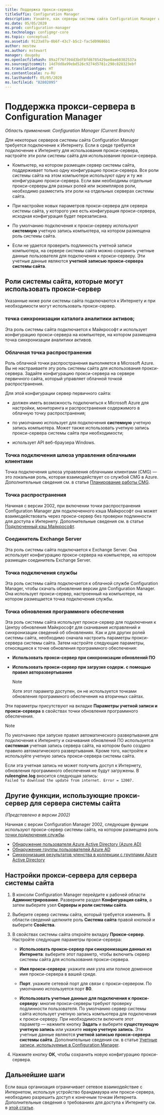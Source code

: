 ```yaml
---
title: Поддержка прокси-сервера
titleSuffix: Configuration Manager
description: Узнайте, как серверы системы сайта Configuration Manager используют прокси-серверы.
ms.date: 05/05/2020
ms.prod: configuration-manager
ms.technology: configmgr-core
ms.topic: conceptual
ms.assetid: 9123a87a-0b6f-43c7-b5c2-fac5d09686b1
author: mestew
ms.author: mstewart
manager: dougeby
ms.openlocfilehash: 89a2f76f394d3bdf8fd6785429ae0ae60302537a
ms.sourcegitcommit: 14d7dd0a99ebd526c9274d5781c298c828323ebf
ms.translationtype: HT
ms.contentlocale: ru-RU
ms.lasthandoff: 05/05/2020
ms.locfileid: "82802095"
---
```

# <a name="proxy-server-support-in-configuration-manager"></a>Поддержка прокси-сервера в Configuration Manager

*Область применения: Configuration Manager (Current Branch)*

Для некоторых серверов системы сайта Configuration Manager требуется подключение к Интернету. Если в среде требуется подключение к Интернету для использования прокси-сервера, настройте эти роли системы сайта для использования прокси-сервера.  

- Компьютер, на котором размещен сервер системы сайта, поддерживает только одну конфигурацию прокси-сервера. Все роли системы сайта на этом компьютере используют одну и ту же конфигурацию прокси-сервера. Если вам необходимы отдельные прокси-серверы для разных ролей или экземпляров роли, необходимо разместить эти роли на отдельных серверах системы сайта.  

- При настройке новых параметров прокси-сервера для сервера системы сайта, у которого уже есть конфигурация прокси-сервера, исходная конфигурация будет перезаписана.  

- По умолчанию подключения к прокси-серверу используют **системную** учетную запись компьютера, на котором размещена роль системы сайта.  

- Если не удается проверить подлинность учетной записи компьютера, на сервере системы сайта можно сохранить учетные данные пользователя для подключения к прокси-серверу. Эти учетные данные являются **учетной записью прокси-сервера системы сайта**.  

## <a name="site-system-roles-that-use-a-proxy"></a>Роли системы сайта, которые могут использовать прокси-сервер

Указанные ниже роли системы сайта подключаются к Интернету и при необходимости могут использовать прокси-сервер.  

### <a name="asset-intelligence-synchronization-point"></a>точка синхронизации каталога аналитики активов;

Эта роль системы сайта подключается к Майкрософт и использует конфигурацию прокси-сервера на компьютере, на котором размещена точка синхронизации аналитики активов.  

### <a name="cloud-distribution-point"></a>Облачная точка распространения

Роль облачной точки распространения выполняется в Microsoft Azure. Вы не настраиваете эту роль системы сайта для использования прокси-сервера. Задайте конфигурацию прокси-сервера на сервере первичного сайта, который управляет облачной точкой распространения.  

Для этой конфигурации сервер первичного сайта:  

- должен иметь возможность подключиться к Microsoft Azure для настройки, мониторинга и распространения содержимого в облачную точку распространения;  

- по умолчанию использует для подключения **системную** учетную запись компьютера. Может также использовать учетную запись прокси-сервера системы сайта при необходимости;  

- использует API веб-браузера Windows.  

### <a name="cloud-management-gateway-connection-point"></a>Точка подключения шлюза управления облачными клиентами

Точка подключения шлюза управления облачными клиентами (CMG) — это локальная роль, которая взаимодействует со службой CMG в Azure. Дополнительные сведения см. в статье [Планирование работы CMG](../../clients/manage/cmg/plan-cloud-management-gateway.md).

### <a name="distribution-point"></a>Точка распространения

<!-- 5856396 -->

Начиная с версии 2002, при включении точки распространения Configuration Manager для подключенного кэша Майкрософт она может взаимодействовать через прокси-сервер без проверки подлинности для доступа к Интернету. Дополнительные сведения см. в статье [Подключенный кэш Майкрософт](../hierarchy/microsoft-connected-cache.md).

### <a name="exchange-server-connector"></a>Соединитель Exchange Server

Эта роль системы сайта подключается к Exchange Server. Она использует конфигурацию прокси-сервера на компьютере, на котором размещен соединитель Exchange Server.  

### <a name="service-connection-point"></a>Точка подключения службы

Эта роль системы сайта подключается к облачной службе Configuration Manager, чтобы скачать обновления версии для Configuration Manager. Она использует прокси-сервер, настроенный на компьютере, на котором размещается точка подключения службы.  

### <a name="software-update-point"></a>Точка обновления программного обеспечения

Эта роль системы сайта использует прокси-сервер для подключения к Центру обновления Майкрософт для скачивания исправлений и синхронизации сведений об обновлениях. Как и для других ролей системы сайта, необходимо сначала настроить параметры прокси-сервера системы сайта. Затем настройте следующие параметры, относящиеся к точке обновления программного обеспечения:  

- **Использовать прокси-сервер при синхронизации обновлений ПО**  

- **Использовать прокси-сервер при загрузке содерж. с помощью правил авторазвертывания**  

    > [!NOTE]
    > Хотя этот параметр доступен, он не используется точками обновления программного обеспечения на вторичных сайтах.  

Эти параметры присутствуют на вкладке **Параметры учетной записи и прокси-сервера** в свойствах точки обновления программного обеспечения.  

> [!NOTE]
> По умолчанию при запуске правил автоматического развертывания для подключения к Интернету и скачивания обновлений ПО используется **системная** учетная запись сервера сайта, на котором было создано правило автоматического развертывания. Кроме того, настройте и используйте учетную запись прокси-сервера системы сайта. 
>
> Если эта учетная запись не может получить доступ к Интернету, обновления программного обеспечения не будут загружены. В **ruleengine.log** вносится следующая запись:  
> `Failed to download the update from internet. Error = 12007.`  

## <a name="other-features-that-use-the-proxy-for-a-site-system-server"></a><a name="bkmk_other"></a> Другие функции, использующие прокси-сервер для сервера системы сайта

*(Представлено в версии 2002)*

Начиная с версии Configuration Manager 2002, следующие функции используют прокси-сервер системы сайта, на котором размещена роль [точки подключения службы](#service-connection-point). <!--5913817-->

- [Обнаружение пользователя Azure Active Directory (Azure AD)](../../servers/deploy/configure/about-discovery-methods.md#azureaddisc)
- [Обнаружение группы пользователей Azure AD](../../servers/deploy/configure/about-discovery-methods.md#bkmk_azuregroupdisco)
- [Синхронизация результатов членства в коллекции с группами Azure Active Directory](../../clients/manage/collections/create-collections.md#bkmk_aadcollsync)

## <a name="configure-the-proxy-for-a-site-system-server"></a>Настройки прокси-сервера для сервера системы сайта  

1. В консоли Configuration Manager перейдите к рабочей области **Администрирование**. Разверните раздел **Конфигурация сайта**, а затем выберите узел **Серверы и роли системы сайта**.  

2. Выберите сервер системы сайта, который требуется изменить. В области сведений щелкните роль **Система сайта** правой кнопкой и выберите **Свойства**.  

3. В свойствах системы сайта откройте вкладку **Прокси-сервер**. Настройте следующие параметры прокси-сервера:  

    - **Использовать прокси-сервер при синхронизации данных из Интернета**: выберите этот параметр, чтобы включить сервер системы сайта для использования прокси-сервера.  

    - **Имя прокси-сервера**: укажите имя узла или полное доменное имя прокси-сервера в вашей среде.  

    - **Порт**. укажите сетевой порт для связи с прокси-сервером. По умолчанию используется порт **80**.  

    - **Использовать учетные данные для подключения к прокси-серверу**: многие прокси-серверы требуют проверку подлинности пользователя. По умолчанию сервер системы сайта использует учетную запись компьютера для подключения к прокси-серверу. При необходимости включите этот параметр — нажмите кнопку **Задать** и выберите **существующую учетную запись** или укажите **новую учетную запись**. Эти учетные данные являются **учетной записью прокси-сервера системы сайта**.  Дополнительные сведения см. в статье [Учетные записи, используемые в Configuration Manager](../hierarchy/accounts.md).  

4. Нажмите кнопку **ОК**, чтобы сохранить новую конфигурацию прокси-сервера.  

## <a name="next-steps"></a>Дальнейшие шаги

Если ваша организация ограничивает сетевое взаимодействие с Интернетом, используя устройство брандмауэра или прокси-сервера, необходимо разрешить доступ к конечным точкам Интернета. Дополнительные сведения о требованиях для доступа к Интернету см. в [этой статье](internet-endpoints.md).
